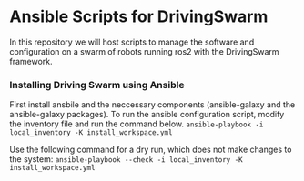 # Ansible Scripts for DrivingSwarm

In this repository we will host scripts to manage the software and configuration on a swarm of robots running ros2 with the DrivingSwarm framework.

### Installing Driving Swarm using Ansible

First install ansbile and the neccessary components (ansible-galaxy and the ansible-galaxy packages).
To run the ansible configuration script, modify the inventory file and run the command below.
`ansible-playbook -i local_inventory -K install_workspace.yml`

Use the following command for a dry run, which does not make changes to the system:
`ansible-playbook --check -i local_inventory -K install_workspace.yml`

